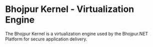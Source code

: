 # Bhojpur Kernel - Virtualization Engine
The Bhojpur Kernel is a virtualization engine used by the Bhojpur.NET Platform for secure application delivery.
